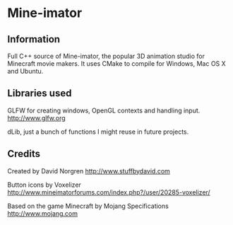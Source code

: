 # Mine-imator


## Information ##

  Full C++ source of Mine-imator, the popular 3D animation studio for Minecraft movie makers.
  It uses CMake to compile for Windows, Mac OS X and Ubuntu.


## Libraries used ##

  GLFW for creating windows, OpenGL contexts and handling input.
    http://www.glfw.org
    
  dLib, just a bunch of functions I might reuse in future projects.
    
## Credits ##

  Created by David Norgren
    http://www.stuffbydavid.com
    
  Button icons by Voxelizer
    http://www.mineimatorforums.com/index.php?/user/20285-voxelizer/
    
  Based on the game Minecraft by Mojang Specifications
    http://www.mojang.com
